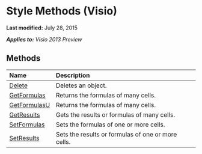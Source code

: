 
# Style Methods (Visio)

 **Last modified:** July 28, 2015

 _**Applies to:** Visio 2013 Preview_

## Methods



|**Name**|**Description**|
|:-----|:-----|
| [Delete](fb2c402f-cc73-adf4-2892-601489fdd8c3.md)|Deletes an object.|
| [GetFormulas](cd4f08b4-bac8-2b98-c220-0a6f56408464.md)|Returns the formulas of many cells.|
| [GetFormulasU](eadb8801-3fba-6c3d-214a-98a172555403.md)|Returns the formulas of many cells.|
| [GetResults](43106f2c-6731-b110-f713-7d172909feae.md)|Gets the results or formulas of many cells.|
| [SetFormulas](ad00a51c-2bb4-9cd0-8f5c-870f8b0ae8c3.md)|Sets the formulas of one or more cells.|
| [SetResults](f03b627b-7b54-0190-96d5-c95eddf44ceb.md)|Sets the results or formulas of one or more cells.|
